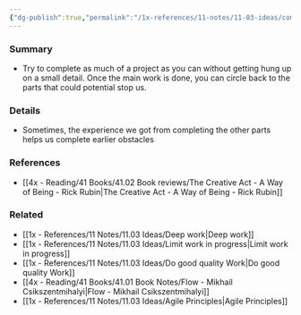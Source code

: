 ```yaml
---
{"dg-publish":true,"permalink":"/1x-references/11-notes/11-03-ideas/complete-what-you-can-then-circle-back-to-hard-parts/","title":"Complete what you can then circle back to hard parts","noteIcon":""}
---
```



### Summary
- Try to complete as much of a project as you can without getting hung up on a small detail. Once the main work is done, you can circle back to the parts that could potential stop us.

### Details
- Sometimes, the experience we got from completing the other parts helps us complete earlier obstacles

### References
- [[4x - Reading/41 Books/41.02 Book reviews/The Creative Act - A Way of Being - Rick Rubin\|The Creative Act - A Way of Being - Rick Rubin]]

### Related
- [[1x - References/11 Notes/11.03 Ideas/Deep work\|Deep work]]
- [[1x - References/11 Notes/11.03 Ideas/Limit work in progress\|Limit work in progress]]
- [[1x - References/11 Notes/11.03 Ideas/Do good quality Work\|Do good quality Work]]
- [[4x - Reading/41 Books/41.01 Book Notes/Flow - Mikhail Csikszentmihalyi\|Flow - Mikhail Csikszentmihalyi]]
- [[1x - References/11 Notes/11.03 Ideas/Agile Principles\|Agile Principles]]